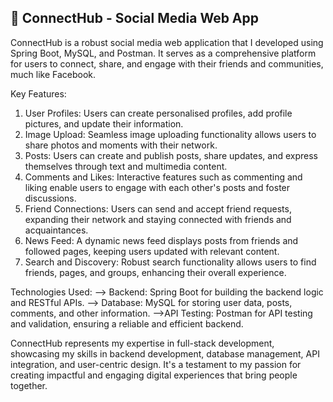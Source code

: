 🚀 ConnectHub - Social Media Web App
------------------------------------
ConnectHub is a robust social media web application that I developed using Spring Boot, MySQL, and Postman. It serves as a comprehensive platform for users to connect, share, and engage with their friends and communities, much like Facebook.

Key Features:
1. User Profiles: Users can create personalised profiles, add profile pictures, and update their information.
2. Image Upload: Seamless image uploading functionality allows users to share photos and moments with their network.
3. Posts: Users can create and publish posts, share updates, and express themselves through text and multimedia content.
4. Comments and Likes: Interactive features such as commenting and liking enable users to engage with each other's posts and foster discussions.
5. Friend Connections: Users can send and accept friend requests, expanding their network and staying connected with friends and acquaintances.
6. News Feed: A dynamic news feed displays posts from friends and followed pages, keeping users updated with relevant content.
7. Search and Discovery: Robust search functionality allows users to find friends, pages, and groups, enhancing their overall experience.

Technologies Used:
--> Backend: Spring Boot for building the backend logic and RESTful APIs.
--> Database: MySQL for storing user data, posts, comments, and other information.
-->API Testing: Postman for API testing and validation, ensuring a reliable and efficient backend.

ConnectHub represents my expertise in full-stack development, showcasing my skills in backend development, database management, API integration, and user-centric design. It's a testament to my passion for creating impactful and engaging digital experiences that bring people together.
